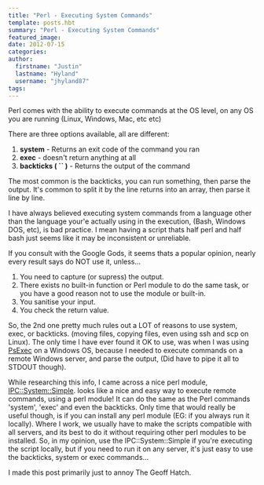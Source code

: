 ```yaml
---
title: "Perl - Executing System Commands"
template: posts.hbt
summary: "Perl - Executing System Commands"
featured_image:
date: 2012-07-15
categories:
author:
  firstname: "Justin"
  lastname: "Hyland"
  username: "jhyland87"
tags:
---
```

Perl comes with the ability to execute commands at the OS level, on any OS you are running (Linux, Windows, Mac, etc etc)

There are three options available, all are different:
1.  **system** - Returns an exit code of the command you ran
2.  **exec** - doesn't return anything at all
3.  **backticks ( \`\` )** - Returns the output of the command

The most common is the backticks, you can run something, then parse the output. It's common to split it by the line returns into an array, then parse it line by line.

I have always believed executing system commands from a language other than the language your'e actually using in the execution, (Bash, Windows DOS, etc), is bad practice. I mean having a script thats half perl and half bash just seems like it may be inconsistent or unreliable.

If you consult with the Google Gods, it seems thats a popular opinion, nearly every result says do NOT use it, unless...
1.  You need to capture (or supress) the output.
2.  There exists no built-in function or Perl module to do the same task, or you have a good reason not to use the module or built-in.
3.  You sanitise your input.
4.  You check the return value.

So, the 2nd one pretty much rules out a LOT of reasons to use system, exec, or backticks. (moving files, copying files, even using ssh and scp on Linux). The only time I have ever found it OK to use, was when I was using [PsExec](http://www.linuxdigest.org/wp-content/uploads/bb897553.aspx) on a Windows OS, because I needed to execute commands on a remote Windows server, and parse the output, (Did have to pipe it all to STDOUT though).

While researching this info, I came across a nice perl module, [IPC::System::Simple](http://www.linuxdigest.org/wp-content/uploads/Simple.pm). looks like a nice and easy way to execute remote commands, using a perl module! It can do the same as the Perl commands 'system', 'exec' and even the backticks. Only time that would really be useful though, is if you can install any perl module (EG: if you always run it locally). Where I work, we usually have to make the scripts compatible with all servers, and its best to do it without requiring other perl modules to be installed. So, in my opinion, use the IPC::System::Simple if you're executing the script locally, but if you need to run it on any server, it's just easy to use the backticks, system or exec commands...

I made this post primarily just to annoy The Geoff Hatch.
